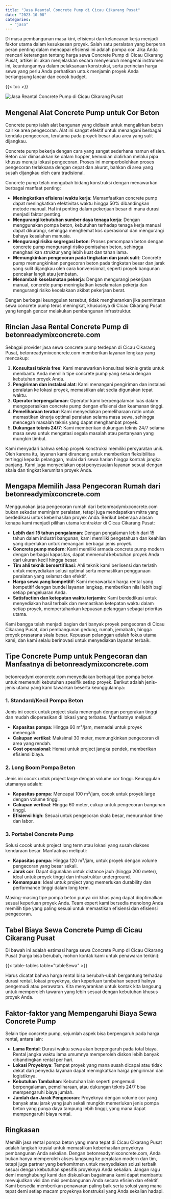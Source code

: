 ```yaml
---
title: "Jasa Reantal Concrete Pump di Cicau Cikarang Pusat"
date: "2023-10-08"
categories: 
  - "jasa"
---
```


Di masa pembangunan masa kini, efisiensi dan kelancaran kerja menjadi faktor utama dalam kesuksesan proyek. Salah satu peralatan yang berperan peran penting dalam mencapai efisiensi ini adalah pompa cor. Jika Anda mencari keterangan tentang harga sewa Concrete Pump di Cicau Cikarang Pusat, artikel ini akan menjelaskan secara menyeluruh mengenai instrumen ini, keuntungannya dalam pelaksanaan konstruksi, serta perincian harga sewa yang perlu Anda perhatikan untuk menjamin proyek Anda berlangsung lancar dan cocok budget.

{{< toc >}}

![Jasa Reantal Concrete Pump di Cicau Cikarang Pusat](https://betoncor8.github.io/pump/concrete-pump%20(7).png)

## Mengenal Alat Concrete Pump untuk Cor Beton

Concrete pump ialah alat bangunan yang didisain untuk mengalirkan beton cair ke area pengecoran. Alat ini sangat efektif untuk menangani berbagai kendala pengecoran, terutama pada proyek besar atau area yang sulit dijangkau.

Concrete pump bekerja dengan cara yang sangat sederhana namun efisien. Beton cair dimasukkan ke dalam hopper, kemudian dialirkan melalui pipa khusus menuju lokasi pengecoran. Proses ini memperbolehkan proses pengecoran terlaksana dengan cepat dan akurat, bahkan di area yang susah dijangkau oleh cara tradisional.

Concrete pump telah mengubah bidang konstruksi dengan menawarkan berbagai manfaat penting:

- **Meningkatkan efisiensi waktu kerja**: Memanfaatkan concrete pump dapat meningkatkan efektivitas waktu hingga 50% dibandingkan metode manual. Hal ini penting dalam pekerjaan besar di mana durasi menjadi faktor penting.
- **Mengurangi kebutuhan sumber daya tenaga kerja**: Dengan menggunakan pompa beton, kebutuhan terhadap tenaga kerja manual dapat dikurangi, sehingga menghemat kos operasional dan mengurangi bahaya kesalahan manusia.
- **Mengurangi risiko segregasi beton**: Proses pemompaan beton dengan concrete pump mengurangi risiko pemisahan beton, sehingga menghasilkan struktur yang lebih kuat dan tahan lama.
- **Memungkinkan pengecoran pada tingkatan dan jarak sulit**: Concrete pump memungkinkan pengecoran beton pada tingkatan besar dan jarak yang sulit dijangkau oleh cara konvensional, seperti proyek bangunan pencakar langit atau jembatan.
- **Menambah keselamatan pekerja**: Dengan mengurangi pekerjaan manual, concrete pump meningkatkan keselamatan pekerja dan mengurangi risiko kecelakaan akibat pekerjaan berat.

Dengan berbagai keunggulan tersebut, tidak mengherankan jika permintaan sewa concrete pump terus meningkat, khususnya di Cicau Cikarang Pusat yang tengah gencar melakukan pembangunan infrastruktur.

## Rincian Jasa Rental Concrete Pump di betonreadymixconcrete.com

Sebagai provider jasa sewa concrete pump terdepan di Cicau Cikarang Pusat, betonreadymixconcrete.com memberikan layanan lengkap yang mencakup:

1. **Konsultasi teknis free**: Kami menawarkan konsultasi teknis gratis untuk membantu Anda memilih tipe concrete pump yang sesuai dengan kebutuhan proyek Anda.
2. **Pengiriman dan instalasi alat**: Kami menangani pengiriman dan instalasi peralatan ke lokasi proyek, memastikan alat sedia digunakan tepat waktu.
3. **Operator berpengalaman**: Operator kami berpengalaman luas dalam mengoperasikan concrete pump dengan efisiensi dan keamanan tinggi.
4. **Pemeliharaan teratur**: Kami menyediakan pemeliharaan rutin untuk memastikan kinerja optimal peralatan selama masa sewa, sehingga mencegah masalah teknis yang dapat menghambat proyek.
5. **Dukungan teknis 24/7**: Kami memberikan dukungan teknis 24/7 selama masa sewa untuk mengatasi segala masalah atau pertanyaan yang mungkin timbul.

Kami menyadari bahwa setiap proyek konstruksi memiliki persyaratan unik. Oleh karena itu, layanan kami dirancang untuk memberikan fleksibilitas tertinggi kepada pelanggan, mulai dari sewa harian hingga kontrak jangka panjang. Kami juga menyediakan opsi penyesuaian layanan sesuai dengan skala dan tingkat kerumitan proyek Anda.

## Mengapa Memilih Jasa Pengecoran Rumah dari betonreadymixconcrete.com

Menggunakan jasa pengecoran rumah dari betonreadymixconcrete.com bukan sekadar meminjam peralatan, tetapi juga mendapatkan mitra yang berdedikasi untuk keberhasilan proyek Anda. Berikut beberapa alasan kenapa kami menjadi pilihan utama kontraktor di Cicau Cikarang Pusat:

- **Lebih dari 15 tahun pengalaman**: Dengan pengalaman lebih dari 15 tahun dalam industri bangunan, kami memiliki pengetahuan dan keahlian yang diperlukan untuk menangani berbagai jenis proyek.
- **Concrete pump modern**: Kami memiliki armada concrete pump modern dengan berbagai kapasitas, dapat memenuhi kebutuhan proyek Anda dari ukuran kecil hingga besar.
- **Tim ahli teknik bersertifikasi**: Ahli teknik kami berlisensi dan terlatih untuk menyediakan solusi optimal serta memastikan penggunaan peralatan yang selamat dan efektif.
- **Harga sewa yang kompetitif**: Kami menawarkan harga rental yang kompetitif dengan bundel layanan lengkap, memberikan nilai lebih bagi setiap pengeluaran Anda.
- **Satisfaction dan ketepatan waktu terjamin**: Kami berdedikasi untuk menyediakan hasil terbaik dan memastikan ketepatan waktu dalam setiap proyek, mempertahankan kepuasan pelanggan sebagai prioritas utama.

Kami bangga telah menjadi bagian dari banyak proyek pengecoran di Cicau Cikarang Pusat, dari pembangunan gedung, rumah, jemabatn, hingga proyek prasarana skala besar. Kepuasan pelanggan adalah fokus utama kami, dan kami selalu berinovasi untuk menyediakan layanan terbaik.

## Tipe Concrete Pump untuk Pengecoran dan Manfaatnya di betonreadymixconcrete.com

betonreadymixconcrete.com menyediakan berbagai tipe pompa beton untuk memenuhi kebutuhan spesifik setiap proyek. Berikut adalah jenis-jenis utama yang kami tawarkan beserta keunggulannya:

### 1\. Standard/Kecil Pompa Beton

Jenis ini cocok untuk project skala menengah dengan pergerakan tinggi dan mudah dioperasikan di lokasi yang terbatas. Manfaatnya meliputi:

- **Kapasitas pompa**: Hingga 60 m³/jam, memadai untuk proyek menengah.
- **Cakupan vertikal**: Maksimal 30 meter, memungkinkan pengecoran di area yang rendah.
- **Cost operasional**: Hemat untuk project jangka pendek, memberikan efisiensi biaya.

### 2\. Long Boom Pompa Beton

Jenis ini cocok untuk project large dengan volume cor tinggi. Keunggulan utamanya adalah:

- **Kapasitas pompa**: Mencapai 100 m³/jam, cocok untuk proyek large dengan volume tinggi.
- **Cakupan vertical**: Hingga 60 meter, cukup untuk pengecoran bangunan tinggi.
- **Efisiensi high**: Sesuai untuk pengecoran skala besar, menurunkan time dan labor.

### 3\. Portabel Concrete Pump

Solusi cocok untuk project long term atau lokasi yang susah diakses kendaraan besar. Manfaatnya meliputi:

- **Kapasitas pompa**: Hingga 120 m³/jam, untuk proyek dengan volume pengecoran yang besar sekali.
- **Jarak cor**: Dapat digunakan untuk distance jauh (hingga 200 meter), ideal untuk proyek tinggi dan infrastruktur underground.
- **Kemampuan**: Ideal untuk project yang memerlukan durability dan performance tinggi dalam long term.

Masing-masing tipe pompa beton punya ciri khas yang dapat dioptimalkan sesuai keperluan proyek Anda. Team expert kami bersedia menolong Anda memilih tipe yang paling sesuai untuk memastikan efisiensi dan efisiensi pengecoran.

## Tabel Biaya Sewa Concrete Pump di Cicau Cikarang Pusat

Di bawah ini adalah estimasi harga sewa Concrete Pump di Cicau Cikarang Pusat (harga bisa berubah, mohon kontak kami untuk penawaran terkini):

{{< table-tables table="tableSewa" >}}

Harus dicatat bahwa harga rental bisa berubah-ubah bergantung terhadap durasi rental, lokasi proyeknya, dan keperluan tambahan seperti halnya pengemudi atau perawatan. Kita menyarankan untuk kontak kita langsung untuk memperoleh tawaran yang lebih sesuai dengan kebutuhan khusus proyek Anda.

## Faktor-faktor yang Mempengaruhi Biaya Sewa Concrete Pump

Selain tipe concrete pump, sejumlah aspek bisa berpengaruh pada harga rental, antara lain:

- **Lama Rental**: Durasi waktu sewa akan berpengaruh pada total biaya. Rental jangka waktu lama umumnya memperoleh diskon lebih banyak dibandingkan rental per hari.
- **Lokasi Proyeknya**: Tempat proyek yang mana susah dicapai atau tidak dekat dari penyedia layanan dapat meningkatkan harga pengiriman dan logistiknya.
- **Kebutuhan Tambahan**: Kebutuhan lain seperti pengemudi berpengalaman, pemeliharaan, atau dukungan teknis 24/7 bisa mempengaruhi biaya jumlah.
- **Jumlah dan Jarak Pengecoran**: Proyeknya dengan volume cor yang banyak atau jarak yang jauh sekali mungkin memerlukan jenis pompa beton yang punya daya tampung lebih tinggi, yang mana dapat mempengaruhi biaya rental.

## Ringkasan

Memilih jasa rental pompa beton yang mana tepat di Cicau Cikarang Pusat adalah langkah krusial untuk memastikan keberhasilan proyeknya pembangunan Anda sekalian. Dengan betonreadymixconcrete.com, Anda bukan hanya memperoleh akses langsung ke peralatan modern dan tim, tetapi juga partner yang berkomitmen untuk menyediakan solusi terbaik sesuai dengan kebutuhan spesifik proyeknya Anda sekalian. Jangan ragu demi menghubungi kami dan diskusikan bagaimana kami dapat membantu mewujudkan visi dan misi pembangunan Anda secara efisien dan efektif. Kami bersedia memberikan penawaran paling baik serta solusi yang mana tepat demi setiap macam proyeknya konstruksi yang Anda sekalian hadapi.
